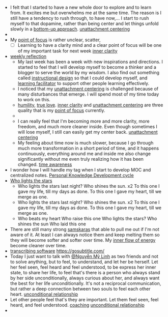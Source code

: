 - I felt that I started to have a new whole door to explore and to learn from. It excites me but overwhelms me at the same time. The reason is I still have a tendency to rush through, to have now,... I start to rush myself to that dopamine, rather than being center and let things unfold slowly in a [bottom-up approach](<bottom-up approach.md>). [unattachment centering](<unattachment centering.md>)
- 
- My [point of focus](<point of focus.md>) is rather unclear, scatter, 
    - [ ] Learning to have a clarity mind and a clear point of focus will be one of my important task for next week [inner clarity](<inner clarity.md>)
- [weekly reflection](<weekly reflection.md>) 
    - My last week has been a week with new inspirations and directions. I started to feel that I will develop myself to become a thinker and a blogger to serve the world by my wisdom. I also find out something called [instructional design](<instructional design.md>) so that I could develop myself, and [learning facilitator](<learning facilitator.md>) to support other people learning effectively.
    - I noticed that my [unattachment centering](<unattachment centering.md>) is challenged because of many disturbances that emerge. I will spend most of my time today to work on this.
    - [humility](<humility.md>), [true love](<true love.md>). [inner clarity](<inner clarity.md>) and [unattachment centering](<unattachment centering.md>) are three quality that is my [point of focus](<point of focus.md>) currently.  
    - 
    - I can really feel that I'm becoming more and more clarity, more freedom, and much more cleaner inside. Even though sometimes I will lose myself, I still can easily get my center back. [unattachment centering](<unattachment centering.md>)
    - My feeling about time now is much slower, because I go through much more transformation in a short period of time, and it happens continuously, everything around me and inside me also change significantly without me even truly realizing how it has been changed. [time awareness](<time awareness.md>)
- I wonder how I will handle my tag when I start to develop MOC and centralized notes. [Personal Knowledge Development cycle](<Personal Knowledge Development cycle.md>)
- [Who lights the stars](<Who lights the stars.md>)
    - Who lights the stars last night?
Who shines the sun. x2 
To this one I gave my life, till my days as done.
To this one I gave my heart, till we merge as one.
    - Who lights the stars last night?
Who shines the sun. x2 
To this one I gave my life, till my days as done.
To this one I gave my heart, till we merge as one.
    - Who beats my heart
Who raise this one
Who lights the stars?
Who shines the sun
Who laid this one
- There are still many strong [samskaras](<samskaras.md>) that able to pull me out if I'm not aware of it. At least I can always notice them and keep melting them so they will become softer and softer over time. My [inner flow of energy](<inner flow of energy.md>) become cleaner over time. 
-  [transcribing software](<transcribing software.md>) https://gosubtitle.com/
- Today I just want to talk with [@Nguyễn Mỹ Linh](<@Nguyễn Mỹ Linh.md>) as two friends and not to solve anything, but to feel, to understand, and let her be herself. Let her feel seen, feel heard and feel understood, to be express her inner state, to share her life, to feel that's there is a person who always stand by her side unconditionally, always curious about her, and always want the best for her life unconditionally. It's not a reciprocal communication, but rather a deep connection between two souls to feel each other heart. [unconditional relationship](<unconditional relationship.md>)
- Let other people feel that's they are important. Let them feel seen, feel heard, and feel understood. [coaching](<coaching.md>) [unconditional relationship](<unconditional relationship.md>)
- 
